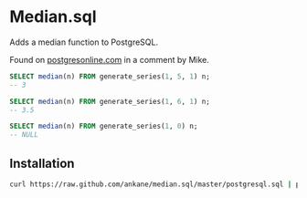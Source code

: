 # Median.sql

Adds a median function to PostgreSQL.

Found on [postgresonline.com](http://www.postgresonline.com/journal/archives/67-Build-Median-Aggregate-Function-in-SQL.html) in a comment by Mike.

```sql
SELECT median(n) FROM generate_series(1, 5, 1) n;
-- 3

SELECT median(n) FROM generate_series(1, 6, 1) n;
-- 3.5

SELECT median(n) FROM generate_series(1, 0) n;
-- NULL
```

## Installation

```sh
curl https://raw.github.com/ankane/median.sql/master/postgresql.sql | psql db_name
```

